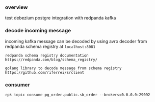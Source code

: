 ### overview
test debezium postgre integration with redpanda kafka

### decode incoming message
incoming kafka message can be decoded by using avro decoder from redpanda schema registry at `localhost:8081`

```
redpanda schema registry documentation
https://redpanda.com/blog/schema_registry/
```

```
golang library to decode message from schema registry
https://github.com/riferrei/srclient
```
 

### consumer 
```shell
rpk topic consume pg_order.public.sb_order --brokers=0.0.0.0:29092
```